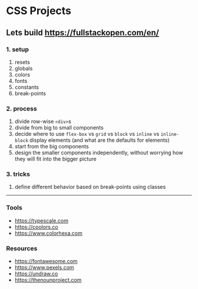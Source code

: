 # CSS Projects

## Lets build https://fullstackopen.com/en/

### 1. setup

1. resets
2. globals
3. colors
4. fonts
5. constants
6. break-points

### 2. process

1. divide row-wise `<div>`s
1. divide from big to small components
1. decide where to use `flex-box` vs `grid` vs `block` vs `inline` vs `inline-block` display elements (and what are the defaults for elements)
1. start from the big components
1. design the smaller components independently, without worrying how they will fit into the bigger picture

### 3. tricks

1. define different behavior based on break-points using classes

---

### Tools

- https://typescale.com
- https://coolors.co
- https://www.colorhexa.com

### Resources

- https://fontawesome.com
- https://www.pexels.com
- https://undraw.co
- https://thenounproject.com
